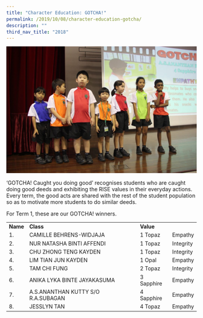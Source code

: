 ```yaml
---
title: "Character Education: GOTCHA!"
permalink: /2019/10/08/character-education-gotcha/
description: ""
third_nav_title: "2018"
---
```

<img src="/images/IMG_6100-1024x683.jpg">
<p>‘GOTCHA! Caught you doing good’ recognises students who are caught doing good deeds and exhibiting the RISE values in their everyday actions. Every term, the good acts are shared with the rest of the student population so as to motivate more students to do similar deeds.</p>
<p>For Term 1, these are our GOTCHA! winners.</p>
<table>
<tbody>
<tr>
<td><strong>Name</strong></td>
<td><strong>Class</strong></td>
<td><strong>Value</strong></td>
</tr>
<tr>
<td>1.</td>
<td>CAMILLE BEHRENS-WIDJAJA</td>
<td>1 Topaz</td>
<td>Empathy</td>
</tr>
<tr>
<td>2.</td>
<td>NUR NATASHA BINTI AFFENDI</td>
<td>1 Topaz</td>
<td>Integrity</td>
</tr>
<tr>
<td>3.</td>
<td>CHU ZHONG TENG KAYDEN</td>
<td>1 Topaz</td>
<td>Integrity</td>
</tr>
<tr>
<td>4.</td>
<td>LIM TIAN JUN KAYDEN</td>
<td>1 Opal</td>
<td>Empathy</td>
</tr>
<tr>
<td>5.</td>
<td>TAM CHI FUNG</td>
<td>2 Topaz</td>
<td>Integrity</td>
</tr>
<tr>
<td>6.</td>
<td>ANIKA LYKA BINTE JAYAKASUMA</td>
<td>3 Sapphire</td>
<td>Empathy</td>
</tr>
<tr>
<td>7.</td>
<td>A.S.ANANTHAN KUTTY S/O R.A.SUBAGAN</td>
<td>4 Sapphire</td>
<td>Empathy</td>
</tr>
<tr>
<td>8.</td>
<td>JESSLYN TAN</td>
<td>4 Topaz</td>
<td>Empathy</td>
</tr>
</tbody>
</table>